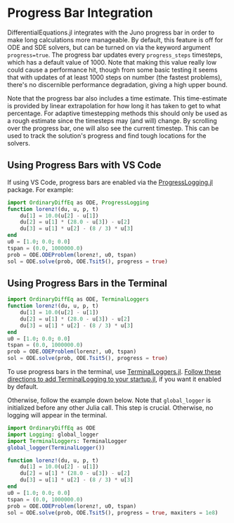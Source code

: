 # Progress Bar Integration

DifferentialEquations.jl integrates with the Juno progress bar in order to make
long calculations more manageable. By default, this feature is off for ODE and
SDE solvers, but can be turned on via the keyword argument `progress=true`.
The progress bar updates every `progress_steps` timesteps, which has a default
value of 1000. Note that making this value really low could cause a performance
hit, though from some basic testing it seems that with updates of at least
1000 steps on number (the fastest problems), there's no discernible performance degradation,
giving a high upper bound.

Note that the progress bar also includes a time estimate. This time-estimate is provided
by linear extrapolation for how long it has taken to get to what percentage. For
adaptive timestepping methods this should only be used as a rough estimate since
the timesteps may (and will) change. By scrolling over the progress bar, one will
also see the current timestep. This can be used to track the solution's progress
and find tough locations for the solvers.

## Using Progress Bars with VS Code

If using VS Code, progress bars are enabled via the [ProgressLogging.jl](https://github.com/JuliaLogging/ProgressLogging.jl) package.
For example:

```julia
import OrdinaryDiffEq as ODE, ProgressLogging
function lorenz!(du, u, p, t)
    du[1] = 10.0(u[2] - u[1])
    du[2] = u[1] * (28.0 - u[3]) - u[2]
    du[3] = u[1] * u[2] - (8 / 3) * u[3]
end
u0 = [1.0; 0.0; 0.0]
tspan = (0.0, 1000000.0)
prob = ODE.ODEProblem(lorenz!, u0, tspan)
sol = ODE.solve(prob, ODE.Tsit5(), progress = true)
```

## Using Progress Bars in the Terminal

```julia
import OrdinaryDiffEq as ODE, TerminalLoggers
function lorenz!(du, u, p, t)
    du[1] = 10.0(u[2] - u[1])
    du[2] = u[1] * (28.0 - u[3]) - u[2]
    du[3] = u[1] * u[2] - (8 / 3) * u[3]
end
u0 = [1.0; 0.0; 0.0]
tspan = (0.0, 1000000.0)
prob = ODE.ODEProblem(lorenz!, u0, tspan)
sol = ODE.solve(prob, ODE.Tsit5(), progress = true)
```

To use progress bars in the terminal, use [TerminalLoggers.jl](https://github.com/JuliaLogging/TerminalLoggers.jl).
[Follow these directions to add TerminalLogging to your startup.jl](https://julialogging.github.io/TerminalLoggers.jl/stable/#Installation-and-setup-1),
if you want it enabled by default.

Otherwise, follow the example down below. Note that `global_logger` is initialized
before any other Julia call. This step is crucial. Otherwise, no logging will
appear in the terminal.

```julia
import OrdinaryDiffEq as ODE
import Logging: global_logger
import TerminalLoggers: TerminalLogger
global_logger(TerminalLogger())

function lorenz!(du, u, p, t)
    du[1] = 10.0(u[2] - u[1])
    du[2] = u[1] * (28.0 - u[3]) - u[2]
    du[3] = u[1] * u[2] - (8 / 3) * u[3]
end
u0 = [1.0; 0.0; 0.0]
tspan = (0.0, 1000000.0)
prob = ODE.ODEProblem(lorenz!, u0, tspan)
sol = ODE.solve(prob, ODE.Tsit5(), progress = true, maxiters = 1e8)
```
